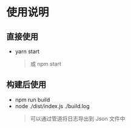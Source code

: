 # 使用说明

## 直接使用

- yarn start
  > 或 npm start

## 构建后使用

- npm run build
- node ./dist/index.js ./build.log
  > 可以通过管道将日志导出到 Json 文件中
